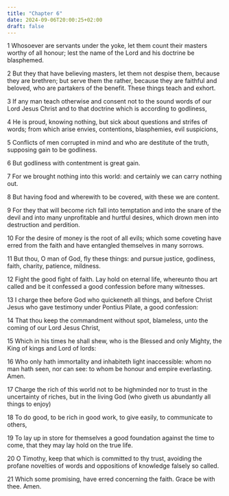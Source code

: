 ```yaml
---
title: "Chapter 6"
date: 2024-09-06T20:00:25+02:00
draft: false
---
```



1 Whosoever are servants under the yoke, let them count their masters worthy of all honour; lest the name of the Lord and his doctrine be blasphemed.

2 But they that have believing masters, let them not despise them, because they are brethren; but serve them the rather, because they are faithful and beloved, who are partakers of the benefit. These things teach and exhort.

3 If any man teach otherwise and consent not to the sound words of our Lord Jesus Christ and to that doctrine which is according to godliness,

4 He is proud, knowing nothing, but sick about questions and strifes of words; from which arise envies, contentions, blasphemies, evil suspicions,

5 Conflicts of men corrupted in mind and who are destitute of the truth, supposing gain to be godliness.

6 But godliness with contentment is great gain.

7 For we brought nothing into this world: and certainly we can carry nothing out.

8 But having food and wherewith to be covered, with these we are content.

9 For they that will become rich fall into temptation and into the snare of the devil and into many unprofitable and hurtful desires, which drown men into destruction and perdition.

10 For the desire of money is the root of all evils; which some coveting have erred from the faith and have entangled themselves in many sorrows.

11 But thou, O man of God, fly these things: and pursue justice, godliness, faith, charity, patience, mildness.

12 Fight the good fight of faith. Lay hold on eternal life, whereunto thou art called and be it confessed a good confession before many witnesses.

13 I charge thee before God who quickeneth all things, and before Christ Jesus who gave testimony under Pontius Pilate, a good confession:

14 That thou keep the commandment without spot, blameless, unto the coming of our Lord Jesus Christ,

15 Which in his times he shall shew, who is the Blessed and only Mighty, the King of kings and Lord of lords:

16 Who only hath immortality and inhabiteth light inaccessible: whom no man hath seen, nor can see: to whom be honour and empire everlasting. Amen.

17 Charge the rich of this world not to be highminded nor to trust in the uncertainty of riches, but in the living God (who giveth us abundantly all things to enjoy)

18 To do good, to be rich in good work, to give easily, to communicate to others,

19 To lay up in store for themselves a good foundation against the time to come, that they may lay hold on the true life.

20 O Timothy, keep that which is committed to thy trust, avoiding the profane novelties of words and oppositions of knowledge falsely so called.

21 Which some promising, have erred concerning the faith. Grace be with thee. Amen.

